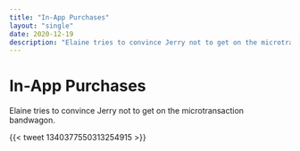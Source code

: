 ```yaml
---
title: "In-App Purchases"
layout: "single"
date: 2020-12-19
description: "Elaine tries to convince Jerry not to get on the microtransaction bandwagon."
---
```


# In-App Purchases

Elaine tries to convince Jerry not to get on the microtransaction bandwagon.

{{< tweet 1340377550313254915 >}}